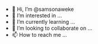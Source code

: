 - 👋 Hi, I’m @samsonaweke
- 👀 I’m interested in ...
- 🌱 I’m currently learning ...
- 💞️ I’m looking to collaborate on ...
- 📫 How to reach me ...

<!---
samsonaweke/samsonaweke is a ✨ special ✨ repository because its `README.md` (this file) appears on your GitHub profile.
You can click the Preview link to take a look at your changes.
--->

